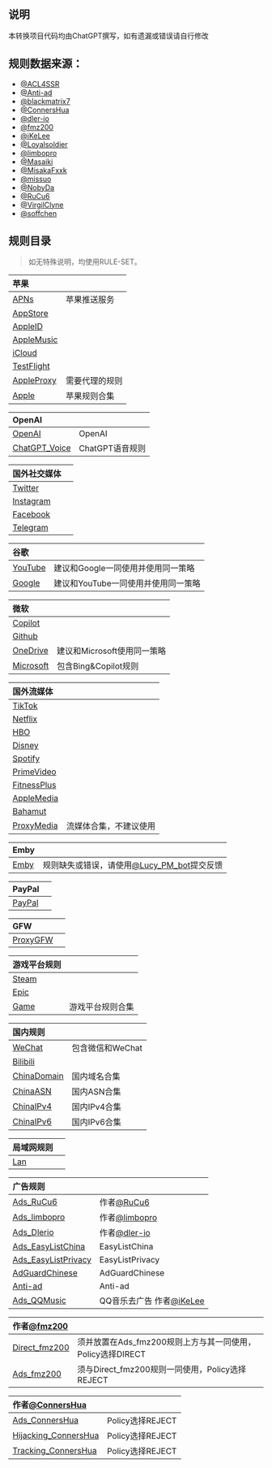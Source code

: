 ## 说明

本转换项目代码均由ChatGPT撰写，如有遗漏或错误请自行修改

## 规则数据来源：

- [@ACL4SSR](https://github.com/ACL4SSR/ACL4SSR/tree/master)
- [@Anti-ad](https://github.com/privacy-protection-tools/anti-AD)
- [@blackmatrix7](https://github.com/blackmatrix7/ios_rule_script/tree/master/rule)
- [@ConnersHua](https://github.com/ConnersHua/RuleGo/tree/master)
- [@dler-io](https://github.com/dler-io/Rules)
- [@fmz200](https://github.com/fmz200)
- [@iKeLee](https://gitlab.com/lodepuly/vpn_tool)
- [@Loyalsoldier](https://github.com/Loyalsoldier/geoip)
- [@limbopro](https://github.com/limbopro/Adblock4limbo)
- [@Masaiki](https://github.com/Masaiki/GeoIP2-CN)
- [@MisakaFxxk](https://github.com/MisakaFxxk/MisakaF_Subconverter)
- [@missuo](https://github.com/missuo/ASN-China)
- [@NobyDa](https://github.com/NobyDa)
- [@RuCu6](https://github.com/RuCu6/QuanX)
- [@VirgilClyne](https://github.com/VirgilClyne)
- [@soffchen](https://github.com/soffchen/GeoIP2-CN)

## 规则目录


> 如无特殊说明，均使用RULE-SET。

| 苹果  |  |
| :---- | ---- |
| [APNs](https://github.com/Repcz/Tool/raw/X/Egern/Rules/APNs.yaml) | 苹果推送服务 | 
| [AppStore](https://github.com/Repcz/Tool/raw/X/Egern/Rules/AppStore.yaml) |  |
| [AppleID](https://github.com/Repcz/Tool/raw/X/Egern/Rules/AppleID.yaml) |  |
| [AppleMusic](https://github.com/Repcz/Tool/raw/X/Egern/Rules/AppleMusic.yaml) |  |
| [iCloud](https://github.com/Repcz/Tool/raw/X/Egern/Rules/iCloud.yaml) |  |
| [TestFlight](https://github.com/Repcz/Tool/raw/X/Egern/Rules/TestFlight.yaml) |  |
| [AppleProxy](https://github.com/Repcz/Tool/raw/X/Egern/Rules/iCloud.yaml) | 需要代理的规则 |
| [Apple](https://github.com/Repcz/Tool/raw/X/Egern/Rules/Apple.yaml) | 苹果规则合集 | 

| OpenAI  |  |
| :---- | ---- |
| [OpenAI](https://github.com/Repcz/Tool/raw/X/Egern/Rules/OpenAI.yaml) | OpenAI | 
| [ChatGPT_Voice](https://github.com/Repcz/Tool/raw/X/Egern/Rules/ChatGPT_Voice.yaml) | ChatGPT语音规则 | 

| 国外社交媒体  |  |
| :---- | ---- |
| [Twitter](https://github.com/Repcz/Tool/raw/X/Egern/Rules/Twitter.yaml) | |
| [Instagram](https://github.com/Repcz/Tool/raw/X/Egern/Rules/Instagram.yaml) | |
| [Facebook](https://github.com/Repcz/Tool/raw/X/Egern/Rules/Facebook.yaml) | |
| [Telegram](https://github.com/Repcz/Tool/raw/X/Egern/Rules/Telegram.yaml) | |

| 谷歌  |  |
| :---- | ---- |
| [YouTube](https://github.com/Repcz/Tool/raw/X/Egern/Rules/YouTube.yaml) |建议和Google一同使用并使用同一策略 |
| [Google](https://github.com/Repcz/Tool/raw/X/Egern/Rules/Google.yaml) |建议和YouTube一同使用并使用同一策略 |

| 微软  |  |
| :---- | ---- |
| [Copilot](https://github.com/Repcz/Tool/raw/X/Egern/Rules/Copilot.yaml) | |
| [Github](https://github.com/Repcz/Tool/raw/X/Egern/Rules/Github.yaml) | |
| [OneDrive](https://github.com/Repcz/Tool/raw/X/Egern/Rules/OneDrive.yaml) |建议和Microsoft使用同一策略 |
| [Microsoft](https://github.com/Repcz/Tool/raw/X/Egern/Rules/Microsoft.yaml) |包含Bing&Copilot规则 |

| 国外流媒体  |  |
| :---- | ---- |
| [TikTok](https://github.com/Repcz/Tool/raw/X/Egern/Rules/TikTok.yaml) | |
| [Netflix](https://github.com/Repcz/Tool/raw/X/Egern/Rules/Netflix.yaml) | |
| [HBO](https://github.com/Repcz/Tool/raw/X/Egern/Rules/HBO.yaml) | |
| [Disney](https://github.com/Repcz/Tool/raw/X/Egern/Rules/Disney.yaml) | |
| [Spotify](https://github.com/Repcz/Tool/raw/X/Egern/Rules/Spotify.yaml) | |
| [PrimeVideo](https://github.com/Repcz/Tool/raw/X/Egern/Rules/PrimeVideo.yaml) | |
| [FitnessPlus](https://github.com/Repcz/Tool/raw/X/Egern/Rules/FitnessPlus.yaml) | |
| [AppleMedia](https://github.com/Repcz/Tool/raw/X/Egern/Rules/PrimeVideo.yaml) | |
| [Bahamut](https://github.com/Repcz/Tool/raw/X/Egern/Rules/Bahamut.yaml) | |
| [ProxyMedia](https://github.com/Repcz/Tool/raw/X/Egern/Rules/ProxyMedia.yaml) |流媒体合集，不建议使用 |

| Emby  |  |
| :---- | ---- |
| [Emby](https://github.com/Repcz/Tool/raw/X/Egern/Rules/Emby.yaml) |规则缺失或错误，请使用[@Lucy_PM_bot](https://t.me/Lucy_PM_bot)提交反馈 |

| PayPal  |  |
| :---- | ---- |
| [PayPal](https://github.com/Repcz/Tool/raw/X/Egern/Rules/PayPal.yaml) | |

| GFW  |  |
| :---- | ---- |
| [ProxyGFW](https://github.com/Repcz/Tool/raw/X/Egern/Rules/ProxyGFW.yaml) | |

| 游戏平台规则  |  |
| :---- | ---- |
| [Steam](https://github.com/Repcz/Tool/raw/X/Egern/Rules/Steam.yaml) | |
| [Epic](https://github.com/Repcz/Tool/raw/X/Egern/Rules/Epic.yaml) | |
| [Game](https://github.com/Repcz/Tool/raw/X/Egern/Rules/Game.yaml) |游戏平台规则合集 |

| 国内规则  |  |
| :---- | ---- |
| [WeChat](https://github.com/Repcz/Tool/raw/X/Egern/Rules/WeChat.yaml) |包含微信和WeChat |
| [Bilibili](https://github.com/Repcz/Tool/raw/X/Egern/Rules/Bilibili.yaml) | |
| [ChinaDomain](https://github.com/Repcz/Tool/raw/X/Egern/Rules/ChinaDomain.yaml) |国内域名合集 |
| [ChinaASN](https://github.com/Repcz/Tool/raw/X/Egern/Rules/ChinaASN.yaml) |国内ASN合集 |
| [ChinaIPv4](https://github.com/Repcz/Tool/raw/X/Egern/Rules/ChinaIPv4.yaml) |国内IPv4合集 |
| [ChinaIPv6](https://github.com/Repcz/Tool/raw/X/Egern/Rules/ChinaIPv6.yaml) |国内IPv6合集 |

| 局域网规则  |  |
| :---- | ---- |
| [Lan](https://github.com/Repcz/Tool/raw/X/Egern/Rules/Lan.yaml) | |

| 广告规则  |  |
| :---- | ---- |
| [Ads_RuCu6](https://github.com/Repcz/Tool/raw/X/Egern/Rules/Ads_RuCu6.yaml) |作者[@RuCu6](https://github.com/RuCu6/QuanX) |
| [Ads_limbopro](https://github.com/Repcz/Tool/raw/X/Egern/Rules/Ads_limbopro.yaml) |作者[@limbopro](https://github.com/limbopro/Adblock4limbo)  |
| [Ads_Dlerio](https://github.com/Repcz/Tool/raw/X/Egern/Rules/Ads_Dlerio.yaml) |作者[@dler-io](https://github.com/dler-io/Rules)  |
| [Ads_EasyListChina](https://github.com/Repcz/Tool/raw/X/Egern/Rules/Ads_EasyListChina.yaml) |EasyListChina |
| [Ads_EasyListPrivacy](https://github.com/Repcz/Tool/raw/X/Egern/Rules/Ads_EasyListPrivacy.yaml) |EasyListPrivacy |
| [AdGuardChinese](https://github.com/Repcz/Tool/raw/X/Egern/Rules/AdGuardChinese.yaml) |AdGuardChinese |
| [Anti-ad](https://github.com/Repcz/Tool/raw/X/Egern/Rules/Anti-ad.yaml) |Anti-ad |
| [Ads_QQMusic](https://github.com/Repcz/Tool/raw/X/Egern/Rules/Ads_QQMusic.yaml) |QQ音乐去广告 作者[@iKeLee](https://gitlab.com/lodepuly/vpn_tool) |

| 作者[@fmz200](https://github.com/fmz200)  |  |
| :---- | ---- |
| [Direct_fmz200](https://github.com/Repcz/Tool/raw/X/Egern/Rules/Direct_fmz200.yaml) |须并放置在Ads_fmz200规则上方与其一同使用，Policy选择DIRECT |
| [Ads_fmz200](https://github.com/Repcz/Tool/raw/X/Egern/Rules/Ads_fmz200.yaml) |须与Direct_fmz200规则一同使用，Policy选择REJECT  |

| 作者[@ConnersHua](https://github.com/ConnersHua)   |  |
| :---- | ---- |
| [Ads_ConnersHua](https://github.com/Repcz/Tool/raw/X/Egern/Rules/Ads_ConnersHua.yaml) |Policy选择REJECT |
| [Hijacking_ConnersHua](https://github.com/Repcz/Tool/raw/X/Egern/Rules/Hijacking_ConnersHua.yaml) |Policy选择REJECT |
| [Tracking_ConnersHua](https://github.com/Repcz/Tool/raw/X/Egern/Rules/Tracking_ConnersHua.yaml) | Policy选择REJECT|
